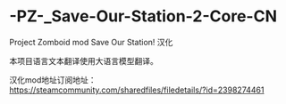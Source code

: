 # -PZ-_Save-Our-Station-2-Core-CN

Project Zomboid mod Save Our Station! 汉化

本项目语言文本翻译使用大语言模型翻译。

汉化mod地址订阅地址：https://steamcommunity.com/sharedfiles/filedetails/?id=2398274461